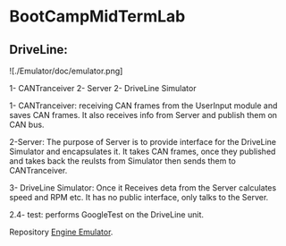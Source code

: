 # BootCampMidTermLab



## DriveLine:

![./Emulator/doc/emulator.png]

1- CANTranceiver
2- Server
2- DriveLine Simulator

1- CANTranceiver: receiving CAN frames from the UserInput module and saves CAN frames. It also receives info from Server and publish them on CAN bus.
    
2-Server: The purpose of Server is to provide interface for the DriveLine Simulator and encapsulates it. It takes CAN frames, once they published and takes back the reulsts from Simulator then sends them to CANTranceiver.

3- DriveLine Simulator: Once it Receives deta from the Server calculates speed and RPM etc. It has no public interface, only talks to the Server.

2.4- test: performs GoogleTest on the DriveLine unit.

Repository [Engine Emulator](https://github.com/muncausen/BootCampMidTermLab/tree/main/Emulator).
